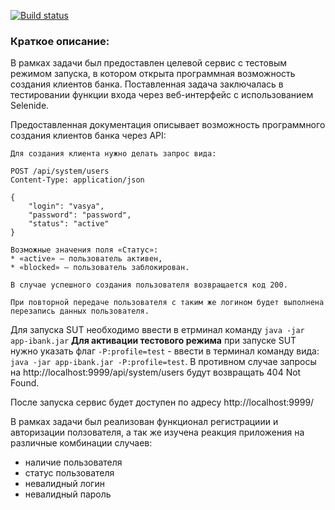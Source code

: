 [![Build status](https://ci.appveyor.com/api/projects/status/4m8hbge8krl5m7rf?svg=true)](https://ci.appveyor.com/project/granegoro/testaccesshm)

### Краткое описание: 

В рамках задачи был предоставлен целевой сервис с тестовым режимом запуска, в котором открыта программная возможность создания клиентов банка. 
Поставленная задача заключалась в тестировании функции входа через веб-интерфейс с использованием Selenide.

Предоставленная документация описывает возможность программного создания клиентов банка через API:
```
Для создания клиента нужно делать запрос вида:

POST /api/system/users
Content-Type: application/json

{
    "login": "vasya",
    "password": "password",
    "status": "active" 
}

Возможные значения поля «Статус»:
* «active» — пользователь активен,
* «blocked» — пользователь заблокирован.

В случае успешного создания пользователя возвращается код 200.

При повторной передаче пользователя с таким же логином будет выполнена перезапись данных пользователя.
```
Для запуска SUT необходимо ввести в етрминал команду `java -jar app-ibank.jar`
**Для активации тестового режима** при запуске SUT нужно указать флаг `-P:profile=test` - ввести в терминал команду вида: `java -jar app-ibank.jar -P:profile=test`.
В противном случае запросы на http://localhost:9999/api/system/users будут возвращать 404 Not Found.

После запуска сервис будет доступен по адресу http://localhost:9999/

В рамках задачи был реализован функционал регистрациии и авторизации ползователя, а так же изучена реакция приложения на различные комбинации случаев:
- наличие пользователя
- статус пользователя
- невалидный логин
- невалидный пароль
